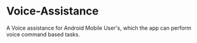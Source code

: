 # Voice-Assistance
A Voice assistance for Android  Mobile User's, which the app can perform voice command based tasks.
